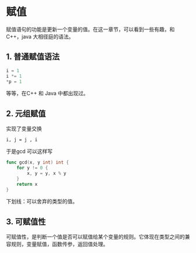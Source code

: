 # 赋值

赋值语句的功能是更新一个变量的值。在这一章节，可以看到一些有趣，和C++，java 大相径庭的语法。

## 1. 普通赋值语法

```go
i = 1
i *= 1
*p = 1
```

等等，在C++ 和 Java 中都出现过。



## 2. 元组赋值

实现了变量交换

```
i, j = j , i
```

于是gcd 可以这样写

```GO
func gcd(x, y int) int {
    for y != 0 {
        x, y = y, x % y
    }
    return x
}
```

下划线：可以舍弃的类型的值。

## 3. 可赋值性

可赋值性，是判断一个值是否可以赋值给某个变量的规则。它体现在类型之间的兼容规则，变量赋值，函数传参，返回值处理。
